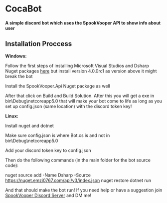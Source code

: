 # CocaBot
#### A simple discord bot which uses the SpookVooper API to show info about user

## Installation Proccess

__Windows:__

Follow the first steps of installing Microsoft Visual Studios and Dsharp Nuget packages [here](https://youtu.be/7-tyLCAO4mY) but install version 4.0.0rc1 as version above it might break the bot

Install the SpookVooper.Api Nuget package as well

After that click on Build and Build Solution. After this you will get a exe in bin\Debug\netcoreapp5.0 that will make your bot come to life as long as you set up config.json (same location) with the discord token key!

__Linux:__

Install nuget and dotnet

Make sure config.json is where Bot.cs is and not in bin\Debug\netcoreapp5.0

Add your discord token key to config.json

Then do the following commands (in the main folder for the bot source code):

nuget source add -Name Dsharp -Source https://nuget.emzi0767.com/api/v3/index.json
nuget restore
dotnet run

And that should make the bot run!
If you need help or have a suggestion join [SpookVooper Discord Server](https://discord.gg/spookvooper) and DM me!
